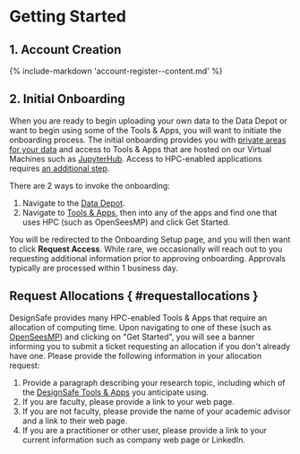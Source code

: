 <style>
    /* to use alphabet for nested lists */
    .document ol ol {
        list-style: lower-alpha;
    }
</style>

# Getting Started

## 1. Account Creation

{% include-markdown 'account-register--content.md' %}

## 2. Initial Onboarding

When you are ready to begin uploading your own data to the Data Depot or want to begin using some of the Tools & Apps, you will want to initiate the onboarding process. The initial onboarding provides you with [private areas for your data](/user-guide/managingdata/datadepot/) and access to Tools & Apps that are hosted on our Virtual Machines such as [JupyterHub](https://www.designsafe-ci.org/use-designsafe/tools-applications/analysis/jupyter/). Access to HPC-enabled applications requires [an additional step](#requestallocations).

There are 2 ways to invoke the onboarding:

1. Navigate to the [Data Depot](https://www.designsafe-ci.org/data/browser/).
2. Navigate to [Tools & Apps](https://www.designsafe-ci.org/use-designsafe/tools-applications/), then into any of the apps and find one that uses HPC (such as OpenSeesMP) and click Get Started.

You will be redirected to the Onboarding Setup page, and you will then want to click **Request Access**. While rare, we occasionally will reach out to you requesting additional information prior to approving onboarding. Approvals typically are processed within 1 business day.

## Request Allocations { #requestallocations }

DesignSafe provides many HPC-enabled Tools & Apps that require an allocation of computing time. Upon navigating to one of these (such as [OpenSeesMP](https://www.designsafe-ci.org/use-designsafe/tools-applications/simulation/opensees/)) and clicking on "Get Started", you will see a banner informing you to submit a ticket requesting an allocation if you don't already have one. Please provide the following information in your allocation request:

1. Provide a paragraph describing your research topic, including which of the [DesignSafe Tools & Apps](https://www.designsafe-ci.org/use-designsafe/tools-applications/) you anticipate using.
2. If you are faculty, please provide a link to your web page.
3. If you are not faculty, please provide the name of your academic advisor and a link to their web page.
4. If you are a practitioner or other user, please provide a link to your current information such as company web page or LinkedIn.
